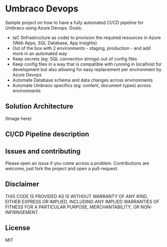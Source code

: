 # Umbraco Devops

Sample project on how to have a fully automated CI/CD pipeline for Umbraco using Azure Devops. Goals:

* IaC (Infrastructure as code) to provision the required resources in Azure (Web Apps, SQL Database, App Insights)
* Out of the box with 2 environments - staging, production - and add more in an automated way
* Keep secrets (eg: SQL connection strings) out of config files
* Keep config files in a way that is compatible with running in localhost for development but also allowing for easy replacement per environment by Azure Devops
* Automate Database schema and data changes across environments
* Automate Umbraco specifics (eg: content, document types) across environments

## Solution Architecture

(Image here)

## CI/CD Pipeline description

## Issues and contributing

Please open an issue if you come across a problem. Contributions are welcome, just fork the project and open a pull-request. 

## Disclaimer

THIS CODE IS PROVIDED AS IS WITHOUT WARRANTY OF ANY KIND, EITHER EXPRESS OR IMPLIED, INCLUDING ANY IMPLIED WARRANTIES OF FITNESS FOR A PARTICULAR PURPOSE, MERCHANTABILITY, OR NON-INFRINGEMENT.

## License

MIT